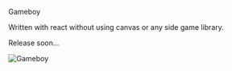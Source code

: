 Gameboy

Written with react without using canvas or any side game library.

Release soon...

![Gameboy](https://i.imgur.com/hc96tls.gif)
